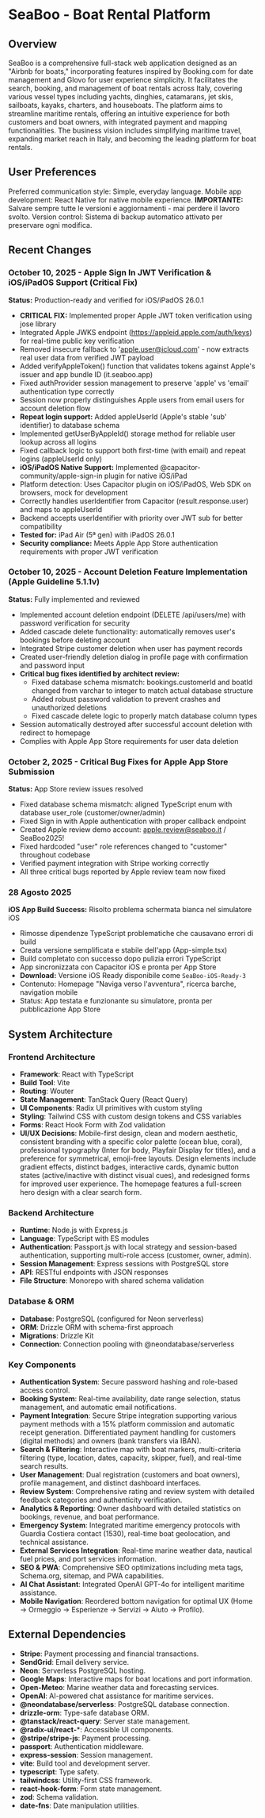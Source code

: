 # SeaBoo - Boat Rental Platform

## Overview
SeaBoo is a comprehensive full-stack web application designed as an "Airbnb for boats," incorporating features inspired by Booking.com for date management and Glovo for user experience simplicity. It facilitates the search, booking, and management of boat rentals across Italy, covering various vessel types including yachts, dinghies, catamarans, jet skis, sailboats, kayaks, charters, and houseboats. The platform aims to streamline maritime rentals, offering an intuitive experience for both customers and boat owners, with integrated payment and mapping functionalities. The business vision includes simplifying maritime travel, expanding market reach in Italy, and becoming the leading platform for boat rentals.

## User Preferences
Preferred communication style: Simple, everyday language.
Mobile app development: React Native for native mobile experience.
**IMPORTANTE:** Salvare sempre tutte le versioni e aggiornamenti - mai perdere il lavoro svolto.
Version control: Sistema di backup automatico attivato per preservare ogni modifica.

## Recent Changes

### October 10, 2025 - Apple Sign In JWT Verification & iOS/iPadOS Support (Critical Fix)
**Status:** Production-ready and verified for iOS/iPadOS 26.0.1
- **CRITICAL FIX:** Implemented proper Apple JWT token verification using jose library
- Integrated Apple JWKS endpoint (https://appleid.apple.com/auth/keys) for real-time public key verification
- Removed insecure fallback to 'apple.user@icloud.com' - now extracts real user data from verified JWT payload
- Added verifyAppleToken() function that validates tokens against Apple's issuer and app bundle ID (it.seaboo.app)
- Fixed authProvider session management to preserve 'apple' vs 'email' authentication type correctly
- Session now properly distinguishes Apple users from email users for account deletion flow
- **Repeat login support:** Added appleUserId (Apple's stable 'sub' identifier) to database schema
- Implemented getUserByAppleId() storage method for reliable user lookup across all logins
- Fixed callback logic to support both first-time (with email) and repeat logins (appleUserId only)
- **iOS/iPadOS Native Support:** Implemented @capacitor-community/apple-sign-in plugin for native iOS/iPad
- Platform detection: Uses Capacitor plugin on iOS/iPadOS, Web SDK on browsers, mock for development
- Correctly handles userIdentifier from Capacitor (result.response.user) and maps to appleUserId
- Backend accepts userIdentifier with priority over JWT sub for better compatibility
- **Tested for:** iPad Air (5ª gen) with iPadOS 26.0.1
- **Security compliance:** Meets Apple App Store authentication requirements with proper JWT verification

### October 10, 2025 - Account Deletion Feature Implementation (Apple Guideline 5.1.1v)
**Status:** Fully implemented and reviewed
- Implemented account deletion endpoint (DELETE /api/users/me) with password verification for security
- Added cascade delete functionality: automatically removes user's bookings before deleting account
- Integrated Stripe customer deletion when user has payment records
- Created user-friendly deletion dialog in profile page with confirmation and password input
- **Critical bug fixes identified by architect review:**
  - Fixed database schema mismatch: bookings.customerId and boatId changed from varchar to integer to match actual database structure
  - Added robust password validation to prevent crashes and unauthorized deletions
  - Fixed cascade delete logic to properly match database column types
- Session automatically destroyed after successful account deletion with redirect to homepage
- Complies with Apple App Store requirements for user data deletion

### October 2, 2025 - Critical Bug Fixes for Apple App Store Submission
**Status:** App Store review issues resolved
- Fixed database schema mismatch: aligned TypeScript enum with database user_role (customer/owner/admin)
- Fixed Sign in with Apple authentication with proper callback endpoint
- Created Apple review demo account: apple.review@seaboo.it / SeaBoo2025!
- Fixed hardcoded "user" role references changed to "customer" throughout codebase
- Verified payment integration with Stripe working correctly
- All three critical bugs reported by Apple review team now fixed

### 28 Agosto 2025
**iOS App Build Success:** Risolto problema schermata bianca nel simulatore iOS
- Rimosse dipendenze TypeScript problematiche che causavano errori di build
- Creata versione semplificata e stabile dell'app (App-simple.tsx) 
- Build completato con successo dopo pulizia errori TypeScript
- App sincronizzata con Capacitor iOS e pronta per App Store
- **Download:** Versione iOS Ready disponibile come `SeaBoo-iOS-Ready-3`
- Contenuto: Homepage "Naviga verso l'avventura", ricerca barche, navigation mobile
- Status: App testata e funzionante su simulatore, pronta per pubblicazione App Store

## System Architecture

### Frontend Architecture
- **Framework**: React with TypeScript
- **Build Tool**: Vite
- **Routing**: Wouter
- **State Management**: TanStack Query (React Query)
- **UI Components**: Radix UI primitives with custom styling
- **Styling**: Tailwind CSS with custom design tokens and CSS variables
- **Forms**: React Hook Form with Zod validation
- **UI/UX Decisions**: Mobile-first design, clean and modern aesthetic, consistent branding with a specific color palette (ocean blue, coral), professional typography (Inter for body, Playfair Display for titles), and a preference for symmetrical, emoji-free layouts. Design elements include gradient effects, distinct badges, interactive cards, dynamic button states (active/inactive with distinct visual cues), and redesigned forms for improved user experience. The homepage features a full-screen hero design with a clear search form.

### Backend Architecture
- **Runtime**: Node.js with Express.js
- **Language**: TypeScript with ES modules
- **Authentication**: Passport.js with local strategy and session-based authentication, supporting multi-role access (customer, owner, admin).
- **Session Management**: Express sessions with PostgreSQL store
- **API**: RESTful endpoints with JSON responses
- **File Structure**: Monorepo with shared schema validation

### Database & ORM
- **Database**: PostgreSQL (configured for Neon serverless)
- **ORM**: Drizzle ORM with schema-first approach
- **Migrations**: Drizzle Kit
- **Connection**: Connection pooling with @neondatabase/serverless

### Key Components
- **Authentication System**: Secure password hashing and role-based access control.
- **Booking System**: Real-time availability, date range selection, status management, and automatic email notifications.
- **Payment Integration**: Secure Stripe integration supporting various payment methods with a 15% platform commission and automatic receipt generation. Differentiated payment handling for customers (digital methods) and owners (bank transfers via IBAN).
- **Search & Filtering**: Interactive map with boat markers, multi-criteria filtering (type, location, dates, capacity, skipper, fuel), and real-time search results.
- **User Management**: Dual registration (customers and boat owners), profile management, and distinct dashboard interfaces.
- **Review System**: Comprehensive rating and review system with detailed feedback categories and authenticity verification.
- **Analytics & Reporting**: Owner dashboard with detailed statistics on bookings, revenue, and boat performance.
- **Emergency System**: Integrated maritime emergency protocols with Guardia Costiera contact (1530), real-time boat geolocation, and technical assistance.
- **External Services Integration**: Real-time marine weather data, nautical fuel prices, and port services information.
- **SEO & PWA**: Comprehensive SEO optimizations including meta tags, Schema.org, sitemap, and PWA capabilities.
- **AI Chat Assistant**: Integrated OpenAI GPT-4o for intelligent maritime assistance.
- **Mobile Navigation**: Reordered bottom navigation for optimal UX (Home → Ormeggio → Esperienze → Servizi → Aiuto → Profilo).

## External Dependencies

- **Stripe**: Payment processing and financial transactions.
- **SendGrid**: Email delivery service.
- **Neon**: Serverless PostgreSQL hosting.
- **Google Maps**: Interactive maps for boat locations and port information.
- **Open-Meteo**: Marine weather data and forecasting services.
- **OpenAI**: AI-powered chat assistance for maritime services.
- **@neondatabase/serverless**: PostgreSQL database connection.
- **drizzle-orm**: Type-safe database ORM.
- **@tanstack/react-query**: Server state management.
- **@radix-ui/react-***: Accessible UI components.
- **@stripe/stripe-js**: Payment processing.
- **passport**: Authentication middleware.
- **express-session**: Session management.
- **vite**: Build tool and development server.
- **typescript**: Type safety.
- **tailwindcss**: Utility-first CSS framework.
- **react-hook-form**: Form state management.
- **zod**: Schema validation.
- **date-fns**: Date manipulation utilities.